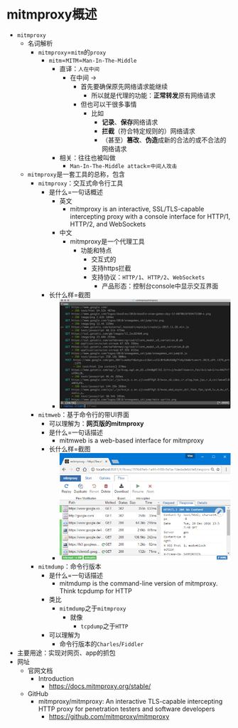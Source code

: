 # mitmproxy概述

* `mitmproxy`
  * 名词解析
    * `mitmproxy`=`mitm`的`proxy`
      * `mitm`=`MITM`=`Man-In-The-Middle`
        * 直译：`人在中间`
            * 在中间 ->
              * 首先要确保原先网络请求能继续
                * 所以就是代理的功能：**正常转发**原有网络请求
              * 但也可以干很多事情
                * 比如
                  * **记录**、**保存**网络请求
                  * **拦截**（符合特定规则的）网络请求
                  * （甚至）**篡改**、**伪造**成新的合法的或不合法的网络请求
        * 相关：往往也被叫做
          * `Man-In-The-Middle attack`=`中间人攻击`
  * `mitmproxy`是一套工具的总称，包含
    * `mitmproxy`：交互式命令行工具
      * 是什么=一句话概述
        * 英文
          * mitmproxy is an interactive, SSL/TLS-capable intercepting proxy with a console interface for HTTP/1, HTTP/2, and WebSockets
        * 中文
          * mitmproxy是一个代理工具
            * 功能和特点
              * 交互式的
              * 支持https拦截
              * 支持协议：`HTTP/1`、`HTTP/2`、`WebSockets`
                * 产品形态：控制台console中显示交互界面
      * 长什么样=截图
        * ![mitmproxy_screenshot_demo](../assets/img/mitmproxy_screenshot_demo.jpg)
    * `mitmweb`：基于命令行的带UI界面
      * 可以理解为：**网页版的mitmproxy**
      * 是什么=一句话描述
        * mitmweb is a web-based interface for mitmproxy
      * 长什么样=截图
        * ![mitmproxy_mitmweb](../assets/img/mitmproxy_mitmweb.png)
    * `mitmdump`：命令行版本
      * 是什么=一句话描述
        * mitmdump is the command-line version of mitmproxy. Think tcpdump for HTTP
      * 类比
        * `mitmdump`之于`mitmproxy`
          * 就像
            * `tcpdump`之于`HTTP`
      * 可以理解为
        * 命令行版本的`Charles`/`Fiddler`
* 主要用途：实现对网页、app的抓包
* 网址
  * 官网文档
    * Introduction
      * https://docs.mitmproxy.org/stable/
  * GitHub
    * mitmproxy/mitmproxy: An interactive TLS-capable intercepting HTTP proxy for penetration testers and software developers
      * https://github.com/mitmproxy/mitmproxy
